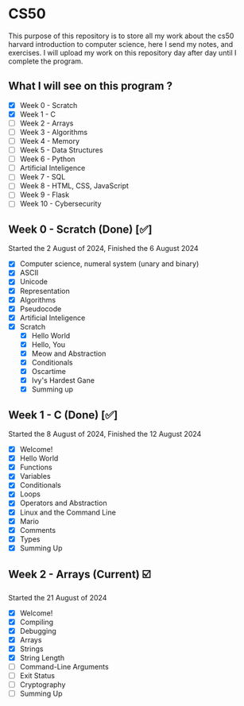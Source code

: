 # CS50 

This purpose of this repository is to store all my work about the cs50 harvard introduction to computer science, here I send my notes, and exercises. I will upload my work on this repository day after day until I complete the program.

## What I will see on this program ?

* [X] Week 0 - Scratch 
* [X] Week 1 - C
* [ ] Week 2 - Arrays
* [ ] Week 3 - Algorithms
* [ ] Week 4 - Memory   
* [ ] Week 5 - Data Structures
* [ ] Week 6 - Python
* [ ] Artificial Inteligence
* [ ] Week 7 - SQL
* [ ] Week 8 - HTML, CSS, JavaScript
* [ ] Week 9 - Flask
* [ ] Week 10 - Cybersecurity

## Week 0 - Scratch (Done) [✅]

Started the 2 August of 2024, Finished the 6 August 2024

- [x] Computer science, numeral system (unary and binary) 
- [X] ASCII
- [X] Unicode
- [X] Representation
- [X] Algorithms
- [X] Pseudocode
- [X] Artificial Inteligence
- [X] Scratch
	* [X] Hello World
	* [X] Hello, You
	* [X] Meow and Abstraction
	* [X] Conditionals
	* [X] Oscartime
	* [X] Ivy's Hardest Gane
	* [X] Summing up

## Week 1 - C (Done) [✅]

Started the 8 August of 2024, Finished the 12 August 2024

- [X] Welcome!
- [X] Hello World
- [X] Functions
- [X] Variables
- [X] Conditionals
- [X] Loops
- [X] Operators and Abstraction
- [X] Linux and the Command Line
- [X] Mario
- [X] Comments
- [X] Types
- [X] Summing Up

## Week 2 - Arrays (Current) ☑️

Started the 21 August of 2024

- [X] Welcome!
- [X] Compiling
- [X] Debugging
- [X] Arrays
- [X] Strings
- [X] String Length
- [ ] Command-Line Arguments
- [ ] Exit Status
- [ ] Cryptography
- [ ] Summing Up
